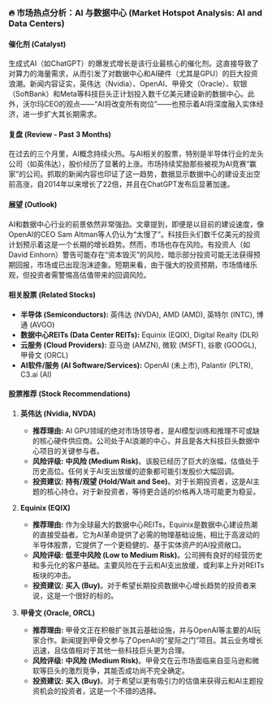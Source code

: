 ### 🔥 市场热点分析：AI 与数据中心 (Market Hotspot Analysis: AI and Data Centers)

#### **催化剂 (Catalyst)**
生成式AI（如ChatGPT）的爆发式增长是该行业最核心的催化剂。这直接导致了对算力的海量需求，从而引发了对数据中心和AI硬件（尤其是GPU）的巨大投资浪潮。新闻内容证实，英伟达（Nvidia）、OpenAI、甲骨文（Oracle）、软银（SoftBank）和Meta等科技巨头正计划投入数千亿美元建设新的数据中心。此外，沃尔玛CEO的观点——“AI将改变所有岗位”——也预示着AI将深度融入实体经济，进一步扩大其长期需求。

#### **复盘 (Review - Past 3 Months)**
在过去的三个月里，AI概念持续火热。与AI相关的股票，特别是半导体行业的龙头公司（如英伟达），股价经历了显著的上涨。市场持续奖励那些被视为AI竞赛“赢家”的公司。抓取的新闻内容也印证了这一趋势，数据显示数据中心的建设支出空前高涨，自2014年以来增长了22倍，并且在ChatGPT发布后显著加速。

#### **展望 (Outlook)**
AI和数据中心行业的前景依然非常强劲。文章提到，即便是以目前的建设速度，像OpenAI的CEO Sam Altman等人仍认为“太慢了”。科技巨头们数千亿美元的投资计划预示着这是一个长期的增长趋势。然而，市场也存在风险。有投资人（如David Einhorn）警告可能存在“资本毁灭”的风险，暗示部分投资可能无法获得预期回报，市场或已出现泡沫迹象。短期来看，由于强大的投资预期，市场情绪乐观，但投资者需警惕高估值带来的回调风险。

#### **相关股票 (Related Stocks)**
*   **半导体 (Semiconductors):** 英伟达 (NVDA), AMD (AMD), 英特尔 (INTC), 博通 (AVGO)
*   **数据中心REITs (Data Center REITs):** Equinix (EQIX), Digital Realty (DLR)
*   **云服务 (Cloud Providers):** 亚马逊 (AMZN), 微软 (MSFT), 谷歌 (GOOGL), 甲骨文 (ORCL)
*   **AI软件/服务 (AI Software/Services):** OpenAI (未上市), Palantir (PLTR), C3.ai (AI)

#### **股票推荐 (Stock Recommendations)**
1.  **英伟达 (Nvidia, NVDA)**
    *   **推荐理由:** AI GPU领域的绝对市场领导者，是AI模型训练和推理不可或缺的核心硬件供应商。公司处于AI浪潮的中心，并且是各大科技巨头数据中心项目的关键参与者。
    *   **风险评级:** **中风险 (Medium Risk)**。该股已经历了巨大的涨幅，估值处于历史高位。任何关于AI支出放缓的迹象都可能引发股价大幅回调。
    *   **投资建议:** **持有/观望 (Hold/Wait and See)**。对于长期投资者，这是AI主题的核心持仓。对于新投资者，等待更合适的价格再入场可能更为稳妥。

2.  **Equinix (EQIX)**
    *   **推荐理由:** 作为全球最大的数据中心REITs，Equinix是数据中心建设热潮的直接受益者。它为AI革命提供了必需的物理基础设施，相比于高波动的半导体股票，它提供了一个更稳健的、基于实体资产的AI投资敞口。
    *   **风险评级:** **低至中风险 (Low to Medium Risk)**。公司拥有良好的经营历史和多元化的客户基础。主要风险在于云和AI支出放缓，或利率上升对REITs板块的冲击。
    *   **投资建议:** **买入 (Buy)**。对于希望长期投资数据中心增长趋势的投资者来说，这是一个很好的标的。

3.  **甲骨文 (Oracle, ORCL)**
    *   **推荐理由:** 甲骨文正在积极扩张其云基础设施，并与OpenAI等主要的AI玩家合作。新闻提到甲骨文参与了OpenAI的“星际之门”项目。其云业务增长迅速，且估值相对于其他一些科技巨头更为合理。
    *   **风险评级:** **中风险 (Medium Risk)**。甲骨文在云市场面临来自亚马逊和微软等巨头的激烈竞争，其能否成功尚不完全确定。
    *   **投资建议:** **买入 (Buy)**。对于希望以更有吸引力的估值来获得云和AI主题投资机会的投资者，这是一个不错的选择。